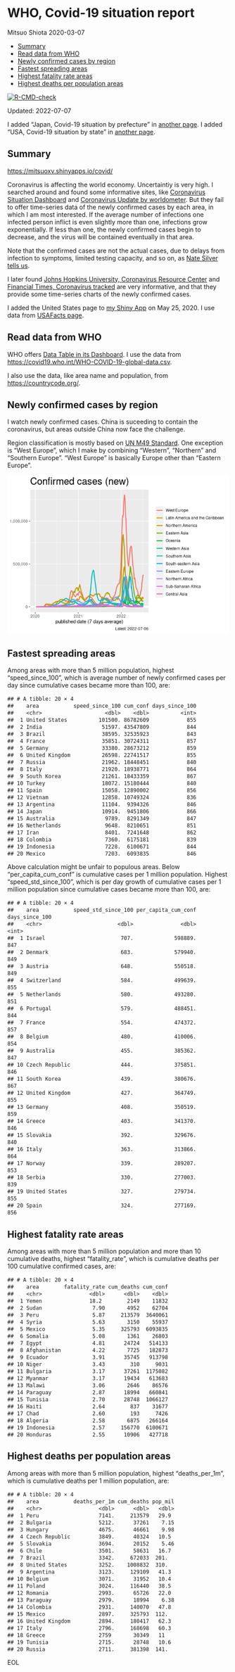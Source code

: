 WHO, Covid-19 situation report
================
Mitsuo Shiota
2020-03-07

-   [Summary](#summary)
-   [Read data from WHO](#read-data-from-who)
-   [Newly confirmed cases by region](#newly-confirmed-cases-by-region)
-   [Fastest spreading areas](#fastest-spreading-areas)
-   [Highest fatality rate areas](#highest-fatality-rate-areas)
-   [Highest deaths per population
    areas](#highest-deaths-per-population-areas)

<!-- badges: start -->

[![R-CMD-check](https://github.com/mitsuoxv/covid/actions/workflows/R-CMD-check.yaml/badge.svg)](https://github.com/mitsuoxv/covid/actions/workflows/R-CMD-check.yaml)
<!-- badges: end -->

Updated: 2022-07-07

I added “Japan, Covid-19 situation by prefecture” in [another
page](Japan.md). I added “USA, Covid-19 situation by state” in [another
page](USA.md).

## Summary

<https://mitsuoxv.shinyapps.io/covid/>

Coronavirus is affecting the world economy. Uncertaintiy is very high. I
searched around and found some informative sites, like [Coronavirus
Situation
Dashboard](https://who.maps.arcgis.com/apps/opsdashboard/index.html#/c88e37cfc43b4ed3baf977d77e4a0667)
and [Coronavirus Update by
worldometer](https://www.worldometers.info/coronavirus/). But they fail
to offer time-series data of the newly confirmed cases by each area, in
which I am most interested. If the average number of infections one
infected person inflict is even slightly more than one, infections grow
exponentially. If less than one, the newly confirmed cases begin to
decrease, and the virus will be contained eventually in that area.

Note that the confirmed cases are not the actual cases, due to delays
from infection to symptoms, limited testing capacity, and so on, as
[Nate Silver tells
us](https://fivethirtyeight.com/features/coronavirus-case-counts-are-meaningless/).

I later found [Johns Hopkins University, Coronavirus Resource
Center](https://coronavirus.jhu.edu/) and [Financial Times, Coronavirus
tracked](https://www.ft.com/content/a26fbf7e-48f8-11ea-aeb3-955839e06441)
are very informative, and that they provide some time-series charts of
the newly confirmed cases.

I added the United States page to [my Shiny
App](https://mitsuoxv.shinyapps.io/covid/) on May 25, 2020. I use data
from [USAFacts
page](https://usafacts.org/visualizations/coronavirus-covid-19-spread-map/).

## Read data from WHO

WHO offers [Data Table in its Dashboard](https://covid19.who.int/table).
I use the data from
<https://covid19.who.int/WHO-COVID-19-global-data.csv>.

I also use the data, like area name and population, from
<https://countrycode.org/>.

## Newly confirmed cases by region

I watch newly confirmed cases. China is suceeding to contain the
coronavirus, but areas outside China now face the challenge.

Region classification is mostly based on [UN M49
Standard](https://unstats.un.org/unsd/methodology/m49/). One exception
is “West Europe”, which I make by combining “Western”, “Northern” and
“Southern Europe”. “West Europe” is basically Europe other than “Eastern
Europe”.

![](README_files/figure-gfm/chart-1.png)<!-- -->

## Fastest spreading areas

Among areas with more than 5 million population, highest
“speed_since_100”, which is average number of newly confirmed cases per
day since cumulative cases became more than 100, are:

    ## # A tibble: 20 × 4
    ##    area           speed_since_100 cum_conf days_since_100
    ##    <chr>                    <dbl>    <dbl>          <int>
    ##  1 United States          101500. 86782609            855
    ##  2 India                   51597. 43547809            844
    ##  3 Brazil                  38595. 32535923            843
    ##  4 France                  35851. 30724311            857
    ##  5 Germany                 33380. 28673212            859
    ##  6 United Kingdom          26598. 22741517            855
    ##  7 Russia                  21962. 18448451            840
    ##  8 Italy                   21920. 18938771            864
    ##  9 South Korea             21261. 18433359            867
    ## 10 Turkey                  18072. 15180444            840
    ## 11 Spain                   15058. 12890002            856
    ## 12 Vietnam                 12858. 10749324            836
    ## 13 Argentina               11104.  9394326            846
    ## 14 Japan                   10914.  9451806            866
    ## 15 Australia                9789.  8291349            847
    ## 16 Netherlands              9648.  8210651            851
    ## 17 Iran                     8401.  7241648            862
    ## 18 Colombia                 7360.  6175181            839
    ## 19 Indonesia                7228.  6100671            844
    ## 20 Mexico                   7203.  6093835            846

Above calculation might be unfair to populous areas. Below
“per_capita_cum_conf” is cumulative cases per 1 million population.
Highest “speed_std_since_100”, which is per day growth of cumulative
cases per 1 million population since cumulative cases became more than
100, are:

    ## # A tibble: 20 × 4
    ##    area           speed_std_since_100 per_capita_cum_conf days_since_100
    ##    <chr>                        <dbl>               <dbl>          <int>
    ##  1 Israel                        707.             598889.            847
    ##  2 Denmark                       683.             579940.            849
    ##  3 Austria                       648.             550518.            849
    ##  4 Switzerland                   584.             499639.            855
    ##  5 Netherlands                   580.             493280.            851
    ##  6 Portugal                      579.             488451.            844
    ##  7 France                        554.             474372.            857
    ##  8 Belgium                       480.             410006.            854
    ##  9 Australia                     455.             385362.            847
    ## 10 Czech Republic                444.             375851.            846
    ## 11 South Korea                   439.             380676.            867
    ## 12 United Kingdom                427.             364749.            855
    ## 13 Germany                       408.             350519.            859
    ## 14 Greece                        403.             341370.            846
    ## 15 Slovakia                      392.             329676.            840
    ## 16 Italy                         363.             313866.            864
    ## 17 Norway                        339.             289207.            853
    ## 18 Serbia                        330.             277003.            839
    ## 19 United States                 327.             279734.            855
    ## 20 Spain                         324.             277169.            856

## Highest fatality rate areas

Among areas with more than 5 million population and more than 10
cumulative deaths, highest “fatality_rate”, which is cumulative deaths
per 100 cumulative confirmed cases, are:

    ## # A tibble: 20 × 4
    ##    area        fatality_rate cum_deaths cum_conf
    ##    <chr>               <dbl>      <dbl>    <dbl>
    ##  1 Yemen               18.2        2149    11832
    ##  2 Sudan                7.90       4952    62704
    ##  3 Peru                 5.87     213579  3640061
    ##  4 Syria                5.63       3150    55937
    ##  5 Mexico               5.35     325793  6093835
    ##  6 Somalia              5.08       1361    26803
    ##  7 Egypt                4.81      24724   514133
    ##  8 Afghanistan          4.22       7725   182873
    ##  9 Ecuador              3.91      35745   913798
    ## 10 Niger                3.43        310     9031
    ## 11 Bulgaria             3.17      37261  1175082
    ## 12 Myanmar              3.17      19434   613683
    ## 13 Malawi               3.06       2646    86576
    ## 14 Paraguay             2.87      18994   660841
    ## 15 Tunisia              2.70      28748  1066127
    ## 16 Haiti                2.64        837    31677
    ## 17 Chad                 2.60        193     7426
    ## 18 Algeria              2.58       6875   266164
    ## 19 Indonesia            2.57     156770  6100671
    ## 20 Honduras             2.55      10906   427718

## Highest deaths per population areas

Among areas with more than 5 million population, highest
“deaths_per_1m”, which is cumulative deaths per 1 million population,
are:

    ## # A tibble: 20 × 4
    ##    area           deaths_per_1m cum_deaths pop_mil
    ##    <chr>                  <dbl>      <dbl>   <dbl>
    ##  1 Peru                   7141.     213579   29.9 
    ##  2 Bulgaria               5212.      37261    7.15
    ##  3 Hungary                4675.      46661    9.98
    ##  4 Czech Republic         3849.      40324   10.5 
    ##  5 Slovakia               3694.      20152    5.46
    ##  6 Chile                  3501.      58631   16.7 
    ##  7 Brazil                 3342.     672033  201.  
    ##  8 United States          3252.    1008832  310.  
    ##  9 Argentina              3123.     129109   41.3 
    ## 10 Belgium                3071.      31952   10.4 
    ## 11 Poland                 3024.     116440   38.5 
    ## 12 Romania                2993.      65726   22.0 
    ## 13 Paraguay               2979.      18994    6.38
    ## 14 Colombia               2931.     140070   47.8 
    ## 15 Mexico                 2897.     325793  112.  
    ## 16 United Kingdom         2894.     180417   62.3 
    ## 17 Italy                  2796.     168698   60.3 
    ## 18 Greece                 2759       30349   11   
    ## 19 Tunisia                2715.      28748   10.6 
    ## 20 Russia                 2711.     381398  141.

EOL
